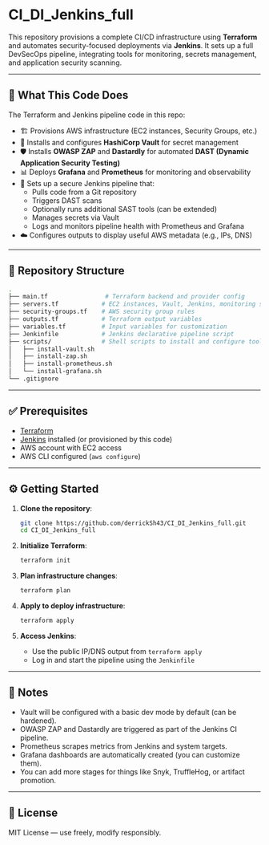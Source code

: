 # CI_DI_Jenkins_full

This repository provisions a complete CI/CD infrastructure using **Terraform** and automates security-focused deployments via **Jenkins**. It sets up a full DevSecOps pipeline, integrating tools for monitoring, secrets management, and application security scanning.

---

## 🚀 What This Code Does

The Terraform and Jenkins pipeline code in this repo:

- 🏗️ Provisions AWS infrastructure (EC2 instances, Security Groups, etc.)
- 🔐 Installs and configures **HashiCorp Vault** for secret management
- 🛡️ Installs **OWASP ZAP** and **Dastardly** for automated **DAST (Dynamic Application Security Testing)**
- 📊 Deploys **Grafana** and **Prometheus** for monitoring and observability
- 🧪 Sets up a secure Jenkins pipeline that:
  - Pulls code from a Git repository
  - Triggers DAST scans
  - Optionally runs additional SAST tools (can be extended)
  - Manages secrets via Vault
  - Logs and monitors pipeline health with Prometheus and Grafana
- ☁️ Configures outputs to display useful AWS metadata (e.g., IPs, DNS)

---

## 📁 Repository Structure

```bash
.
├── main.tf                # Terraform backend and provider config
├── servers.tf            # EC2 instances, Vault, Jenkins, monitoring stack
├── security-groups.tf    # AWS security group rules
├── outputs.tf            # Terraform output variables
├── variables.tf          # Input variables for customization
├── Jenkinfile            # Jenkins declarative pipeline script
├── scripts/              # Shell scripts to install and configure tools
│   ├── install-vault.sh
│   ├── install-zap.sh
│   ├── install-prometheus.sh
│   └── install-grafana.sh
└── .gitignore
```

---

## ✅ Prerequisites

- [Terraform](https://www.terraform.io/downloads.html)
- [Jenkins](https://www.jenkins.io/download/) installed (or provisioned by this code)
- AWS account with EC2 access
- AWS CLI configured (`aws configure`)

---

## ⚙️ Getting Started

1. **Clone the repository**:
   ```bash
   git clone https://github.com/derrickSh43/CI_DI_Jenkins_full.git
   cd CI_DI_Jenkins_full
   ```

2. **Initialize Terraform**:
   ```bash
   terraform init
   ```

3. **Plan infrastructure changes**:
   ```bash
   terraform plan
   ```

4. **Apply to deploy infrastructure**:
   ```bash
   terraform apply
   ```

5. **Access Jenkins**:
   - Use the public IP/DNS output from `terraform apply`
   - Log in and start the pipeline using the `Jenkinfile`

---

## 🧠 Notes

- Vault will be configured with a basic dev mode by default (can be hardened).
- OWASP ZAP and Dastardly are triggered as part of the Jenkins CI pipeline.
- Prometheus scrapes metrics from Jenkins and system targets.
- Grafana dashboards are automatically created (you can customize them).
- You can add more stages for things like Snyk, TruffleHog, or artifact promotion.

---

## 📜 License

MIT License — use freely, modify responsibly.
